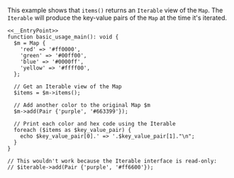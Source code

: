 This example shows that `items()` returns an `Iterable` view of the `Map`. The `Iterable` will produce the key-value pairs of the `Map` at the time it's iterated.

```basic-usage.hack
<<__EntryPoint>>
function basic_usage_main(): void {
  $m = Map {
    'red' => '#ff0000',
    'green' => '#00ff00',
    'blue' => '#0000ff',
    'yellow' => '#ffff00',
  };

  // Get an Iterable view of the Map
  $items = $m->items();

  // Add another color to the original Map $m
  $m->add(Pair {'purple', '#663399'});

  // Print each color and hex code using the Iterable
  foreach ($items as $key_value_pair) {
    echo $key_value_pair[0].' => '.$key_value_pair[1]."\n";
  }
}

// This wouldn't work because the Iterable interface is read-only:
// $iterable->add(Pair {'purple', '#ff6600'});
```
